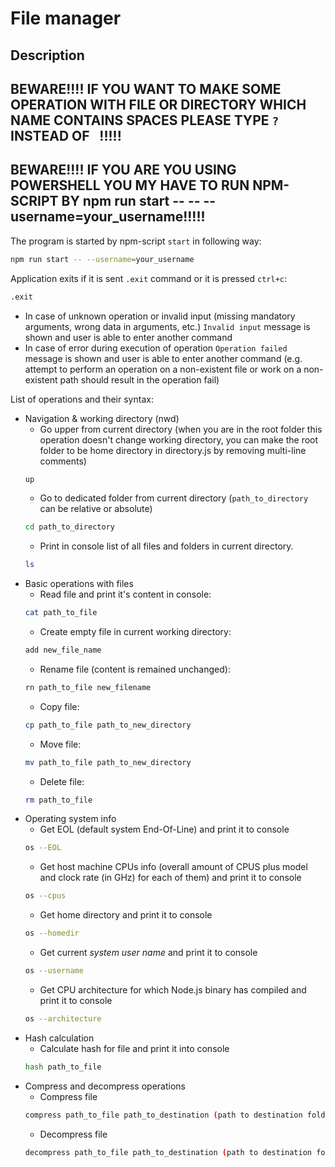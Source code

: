 # File manager

## Description

## BEWARE!!!! IF YOU WANT TO MAKE SOME OPERATION WITH FILE OR DIRECTORY WHICH NAME CONTAINS SPACES PLEASE TYPE `?` INSTEAD OF ` `!!!!!
## BEWARE!!!! IF YOU ARE YOU USING POWERSHELL YOU MY HAVE TO RUN NPM-SCRIPT BY npm run start -- -- --username=your_username!!!!!


The program is started by npm-script `start` in following way:
```bash
npm run start -- --username=your_username
```
Application exits if it is sent `.exit` command or it is 
pressed `ctrl+c`:
```bash
.exit
```
- In case of unknown operation or invalid input (missing mandatory arguments, wrong data in arguments, etc.) `Invalid input` message is shown and user is able to enter another command
- In case of error during execution of operation `Operation failed` message is shown and user is able to enter another command (e.g. attempt to perform an operation on a non-existent file or work on a non-existent path should result in the operation fail)

List of operations and their syntax:
- Navigation & working directory (nwd)
    - Go upper from current directory (when you are in the root folder this operation doesn't change working directory, you can make the root folder to be home directory in directory.js by removing multi-line comments)  
    ```bash
    up
    ```
    - Go to dedicated folder from current directory (`path_to_directory` can be relative or absolute)
    ```bash
    cd path_to_directory
    ```
    - Print in console list of all files and folders in current directory.
    ```bash
    ls
    ```     
- Basic operations with files
    - Read file and print it's content in console: 
    ```bash
    cat path_to_file
    ```
    - Create empty file in current working directory: 
    ```bash
    add new_file_name
    ```
    - Rename file (content is remained unchanged): 
    ```bash
    rn path_to_file new_filename
    ```
    - Copy file: 
    ```bash
    cp path_to_file path_to_new_directory
    ```
    - Move file: 
    ```bash
    mv path_to_file path_to_new_directory
    ```
    - Delete file: 
    ```bash
    rm path_to_file
    ```
- Operating system info
    - Get EOL (default system End-Of-Line) and print it to console  
    ```bash
    os --EOL
    ```
    - Get host machine CPUs info (overall amount of CPUS plus model and clock rate (in GHz) for each of them) and print it to console  
    ```bash
    os --cpus
    ```
    - Get home directory and print it to console  
    ```bash
    os --homedir
    ```
    - Get current *system user name* and print it to console  
    ```bash
    os --username
    ```
    - Get CPU architecture for which Node.js binary has compiled and print it to console  
    ```bash
    os --architecture
    ```
- Hash calculation  
    - Calculate hash for file and print it into console  
    ```bash
    hash path_to_file
    ```
- Compress and decompress operations  
    - Compress file  
    ```bash
    compress path_to_file path_to_destination (path to destination folder)
    ```
    - Decompress file  
    ```bash
    decompress path_to_file path_to_destination (path to destination folder)